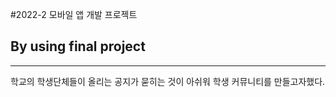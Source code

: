 #2022-2 모바일 앱 개발 프로젝트

## By using final project
---
학교의 학생단체들이 올리는 공지가 묻히는 것이 아쉬워 학생 커뮤니티를 만들고자했다.
